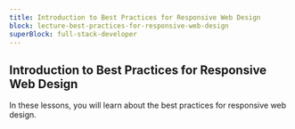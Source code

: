 ```yaml
---
title: Introduction to Best Practices for Responsive Web Design
block: lecture-best-practices-for-responsive-web-design
superBlock: full-stack-developer
---
```


## Introduction to Best Practices for Responsive Web Design

In these lessons, you will learn about the best practices for responsive web design.
